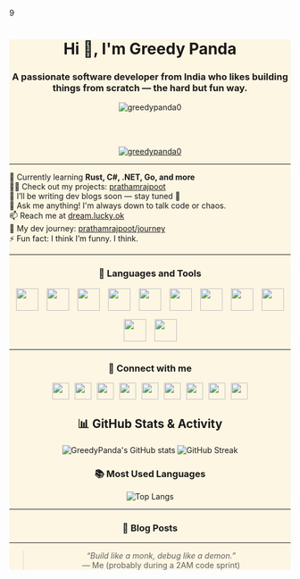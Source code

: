 9<div align="center" style="background-color:#fdf6e3">

<h1>Hi 👋, I'm Greedy Panda</h1>
<h3>A passionate software developer from India who likes building things from scratch — the hard but fun way.</h3>

<img src="https://komarev.com/ghpvc/?username=greedypanda0&label=Profile%20views&color=0e75b6&style=flat" alt="greedypanda0" />

<br/><br/>

<a href="https://github.com/ryo-ma/github-profile-trophy">
  <img src="https://github-profile-trophy.vercel.app/?username=greedypanda0&theme=onestar&no-bg=true&margin-w=15&row=2&column=3" alt="greedypanda0" />
</a>

---

<div align="left">

🌱 Currently learning <strong>Rust, C#, .NET, Go, and more</strong><br/>
👨‍💻 Check out my projects: <a href="https://prathamrajpoot.netlify.app">prathamrajpoot</a><br/>
📝 I’ll be writing dev blogs soon — stay tuned 🚧<br/>
💬 Ask me anything! I'm always down to talk code or chaos.<br/>
📫 Reach me at <a href="mailto:dream.lucky.ok@gmail.com">dream.lucky.ok</a><br/>
📄 My dev journey: <a href="https://prathamrajpoot.netlify.app/journey">prathamrajpoot/journey</a><br/>
⚡ Fun fact: I think I’m funny. I think.

</div>

---

### 🧠 Languages and Tools

<div align="center" style="display: flex; flex-wrap: wrap; justify-content: center; gap: 15px;">
  <img src="https://cdn.jsdelivr.net/gh/devicons/devicon/icons/javascript/javascript-original.svg" width="40" />
  <img src="https://cdn.jsdelivr.net/gh/devicons/devicon/icons/typescript/typescript-original.svg" width="40" />
  <img src="https://cdn.jsdelivr.net/gh/devicons/devicon/icons/nodejs/nodejs-original.svg" width="40" />
  <img src="https://cdn.jsdelivr.net/gh/devicons/devicon/icons/react/react-original.svg" width="40" />
  <img src="https://cdn.jsdelivr.net/gh/devicons/devicon/icons/nextjs/nextjs-original-wordmark.svg" width="40" />
  <img src="https://cdn.jsdelivr.net/gh/devicons/devicon/icons/python/python-original.svg" width="40" />
  <img src="https://cdn.jsdelivr.net/gh/devicons/devicon/icons/rust/rust-plain.svg" width="40" />
  <img src="https://cdn.jsdelivr.net/gh/devicons/devicon/icons/csharp/csharp-original.svg" width="40" />
  <img src="https://cdn.jsdelivr.net/gh/devicons/devicon/icons/git/git-original.svg" width="40" />
  <img src="https://cdn.jsdelivr.net/gh/devicons/devicon/icons/mongodb/mongodb-original.svg" width="40" />
  <img src="https://cdn.jsdelivr.net/gh/devicons/devicon/icons/linux/linux-original.svg" width="40" />
</div>

---

### 📡 Connect with me

<div align="center" style="display: flex; flex-wrap: wrap; justify-content: center; gap: 10px;">
  <a href="https://dev.to/greedypanda0"><img src="https://raw.githubusercontent.com/rahuldkjain/github-profile-readme-generator/master/src/images/icons/Social/devto.svg" width="30" /></a>
  <a href="https://linkedin.com/in/pratham-rajpoot-ab57b7283"><img src="https://raw.githubusercontent.com/rahuldkjain/github-profile-readme-generator/master/src/images/icons/Social/linked-in-alt.svg" width="30" /></a>
  <a href="https://instagram.com/dream.kier"><img src="https://raw.githubusercontent.com/rahuldkjain/github-profile-readme-generator/master/src/images/icons/Social/instagram.svg" width="30" /></a>
  <a href="https://medium.com/@rajpootpratham904"><img src="https://raw.githubusercontent.com/rahuldkjain/github-profile-readme-generator/master/src/images/icons/Social/medium.svg" width="30" /></a>
  <a href="https://www.youtube.com/c/catstoybox"><img src="https://raw.githubusercontent.com/rahuldkjain/github-profile-readme-generator/master/src/images/icons/Social/youtube.svg" width="30" /></a>
  <a href="https://www.hackerrank.com/rajpootpratham91"><img src="https://raw.githubusercontent.com/rahuldkjain/github-profile-readme-generator/master/src/images/icons/Social/hackerrank.svg" width="30" /></a>
  <a href="https://www.leetcode.com/kasket26"><img src="https://raw.githubusercontent.com/rahuldkjain/github-profile-readme-generator/master/src/images/icons/Social/leet-code.svg" width="30" /></a>
  <a href="https://www.hackerearth.com/@greedypanda"><img src="https://raw.githubusercontent.com/rahuldkjain/github-profile-readme-generator/master/src/images/icons/Social/hackerearth.svg" width="30" /></a>
  <a href="https://discord.gg/YDrZejdWqR"><img src="https://raw.githubusercontent.com/rahuldkjain/github-profile-readme-generator/master/src/images/icons/Social/discord.svg" width="30" /></a>
</div>

<h2 align="center">📊 GitHub Stats & Activity</h2>

<p align="center">
  <img src="https://github-readme-stats.vercel.app/api?username=greedypanda0&show_icons=true&theme=radical" alt="GreedyPanda's GitHub stats" />
  <img src="https://streak-stats.demolab.com/?user=greedypanda0&theme=tokyonight" alt="GitHub Streak" />
</p>

<h3 align="center">📚 Most Used Languages</h3>

<p align="center">
  <img src="https://github-readme-stats.vercel.app/api/top-langs/?username=greedypanda0&layout=compact&theme=radical" alt="Top Langs" />
</p>

---

### 📰 Blog Posts

<!-- BLOG-POST-LIST:START -->
<!-- BLOG-POST-LIST:END -->

---

> _“Build like a monk, debug like a demon.”_  
> — Me (probably during a 2AM code sprint)

</div>